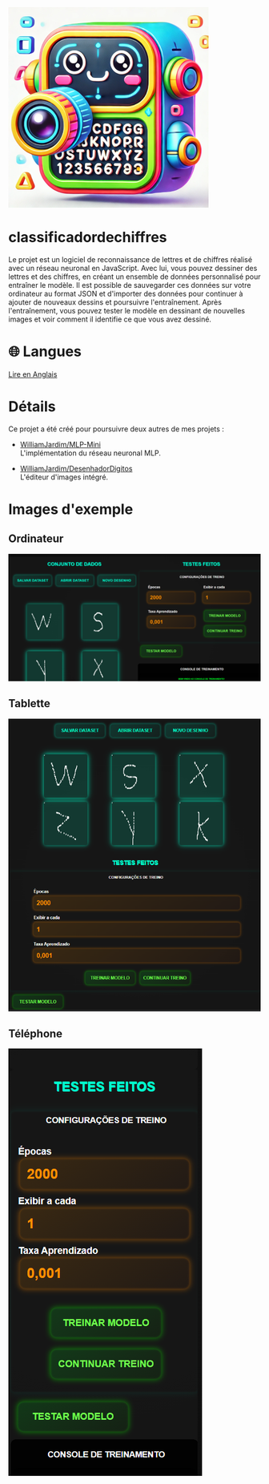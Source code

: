 ![Icône](./imagens/icone-400x400.png)

# classificadordechiffres
Le projet est un logiciel de reconnaissance de lettres et de chiffres réalisé avec un réseau neuronal en JavaScript. Avec lui, vous pouvez dessiner des lettres et des chiffres, en créant un ensemble de données personnalisé pour entraîner le modèle. Il est possible de sauvegarder ces données sur votre ordinateur au format JSON et d'importer des données pour continuer à ajouter de nouveaux dessins et poursuivre l'entraînement. Après l'entraînement, vous pouvez tester le modèle en dessinant de nouvelles images et voir comment il identifie ce que vous avez dessiné.

# 🌐 Langues
[Lire en Anglais](./README-en.md)

# Détails
Ce projet a été créé pour poursuivre deux autres de mes projets :

- [WilliamJardim/MLP-Mini](https://github.com/WilliamJardim/MLP-mini)  
  L'implémentation du réseau neuronal MLP.

- [WilliamJardim/DesenhadorDigitos](https://github.com/WilliamJardim/desenhadordigitos)  
  L'éditeur d'images intégré.

# Images d'exemple
## Ordinateur
![Ordinateur](./imagens/demos/demo-desktop.png)

## Tablette
![Tablette](./imagens/demos/demo-tablet.png)

## Téléphone
![Téléphone](./imagens/demos/demo-phone.png)

